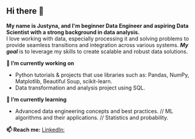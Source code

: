 ## Hi there 👋

**My name is Justyna, and I'm beginner Data Engineer and aspiring Data Scientist with a strong background in data analysis.**  
I love working with data, especially processing it and solving problems to provide seamless transitions and integration across various systems. 
<i>**My goal**</i> is to leverage my skills to create scalable and robust data solutions.

**🔭 I’m currently working on**
  - Python tutorials & projects that use libraries such as: Pandas, NumPy, Matplotlib, Beautiful Soup, scikit-learn.
  - Data transformation and analysis project using SQL.

**🌱 I’m currently learning**
  - Advanced data engineering concepts and best practices. // ML algorithms and their applications. // Statistics and probability.

**📫 Reach me:** [LinkedIn:](https://www.linkedin.com/in/jwis/)

<!--
**JuWisnia/JuWisnia** is a ✨ _special_ ✨ repository because its `README.md` (this file) appears on your GitHub profile.

Here are some ideas to get you started:

- 🔭 I’m currently working on ...
- 🌱 I’m currently learning ...
- 👯 I’m looking to collaborate on ...
- 🤔 I’m looking for help with ...
- 💬 Ask me about ...
- 📫 How to reach me: ...
- 😄 Pronouns: ...
- ⚡ Fun fact: ...
-->

